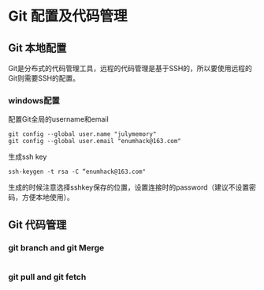 ﻿# Git 配置及代码管理

## Git 本地配置
Git是分布式的代码管理工具，远程的代码管理是基于SSH的，所以要使用远程的Git则需要SSH的配置。
### windows配置
配置Git全局的username和email
```
git config --global user.name "julymemory"
git config --global user.email "enumhack@163.com"
```

生成ssh key
```
ssh-keygen -t rsa -C “enumhack@163.com"
```
生成的时候注意选择sshkey保存的位置，设置连接时的password（建议不设置密码，方便本地使用）。

## Git 代码管理
### git branch and git Merge 
```

```

### git pull and git fetch